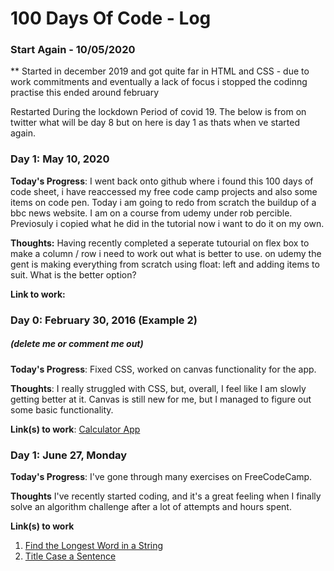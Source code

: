 # 100 Days Of Code - Log

### Start Again - 10/05/2020

** Started in december 2019 and got quite far in HTML and CSS - due to work commitments and eventually a lack of focus i stopped the codinng practise this ended around february

Restarted During the lockdown Period of covid 19. The below is from on twitter what will be day 8 but on here is day 1 as thats when ve started again.

### Day 1: May 10, 2020

**Today's Progress**: I went back onto github where i found this 100 days of code sheet, i have reaccessed my free code camp projects and also some items on code pen. 
Today i am going to redo from scratch the buildup of a bbc news website. I am on a course from udemy under rob percible. Previosuly i copied what he did in the tutorial now i want to do it on my own. 

**Thoughts:** Having recently completed a seperate tutourial on flex box to make a column / row i need to work out what is better to use. on udemy the gent is making everything from scratch using float: left and adding items to suit. What is the better option?

**Link to work:** 

### Day 0: February 30, 2016 (Example 2)
##### (delete me or comment me out)

**Today's Progress**: Fixed CSS, worked on canvas functionality for the app.

**Thoughts**: I really struggled with CSS, but, overall, I feel like I am slowly getting better at it. Canvas is still new for me, but I managed to figure out some basic functionality.

**Link(s) to work**: [Calculator App](http://www.example.com)


### Day 1: June 27, Monday

**Today's Progress**: I've gone through many exercises on FreeCodeCamp.

**Thoughts** I've recently started coding, and it's a great feeling when I finally solve an algorithm challenge after a lot of attempts and hours spent.

**Link(s) to work**
1. [Find the Longest Word in a String](https://www.freecodecamp.com/challenges/find-the-longest-word-in-a-string)
2. [Title Case a Sentence](https://www.freecodecamp.com/challenges/title-case-a-sentence)
